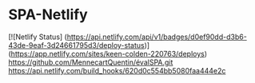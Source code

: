 # SPA-Netlify
[![Netlify Status]
(https://api.netlify.com/api/v1/badges/d0ef90dd-d3b6-43de-9eaf-3d24661795d3/deploy-status)]
(https://app.netlify.com/sites/keen-colden-220763/deploys)
https://github.com/MennecartQuentin/évalSPA.git
https://api.netlify.com/build_hooks/620d0c554bb5080faa444e2c
